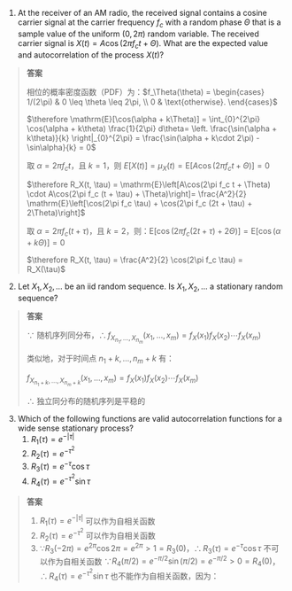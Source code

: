 1. At the receiver of an AM radio, the received signal contains a cosine
carrier signal at the carrier frequency $f_c$ with a random phase $\Theta$ that is a
sample value of the uniform $(0, 2\pi)$ random variable. The received carrier
signal is $X(t) = A\cos(2\pi f_c t + \Theta)$.
What are the expected value and autocorrelation of the process $X(t)$?
> **答案**
>
> 相位的概率密度函数（PDF）为：$f_\Theta(\theta) = \begin{cases} 
1/(2\pi) & 0 \leq \theta \leq 2\pi, \\
0 & \text{otherwise}.
\end{cases}$
> 
> $\therefore \mathrm{E}[\cos(\alpha + k\Theta)] = \int_{0}^{2\pi} \cos(\alpha + k\theta) \frac{1}{2\pi} d\theta= \left. \frac{\sin(\alpha + k\theta)}{k} \right|_{0}^{2\pi} = \frac{\sin(\alpha + k\cdot 2\pi) - \sin\alpha}{k} = 0$
> 
> 取 $\alpha = 2\pi f_c t$，且 $k = 1$，则 $E[X(t)]=\mu_X(t) = \mathrm{E}\left[A\cos(2\pi f_c t + \Theta)\right] = 0$
> 
> $\therefore R_X(t, \tau) = \mathrm{E}\left[A\cos(2\pi f_c t + \Theta) \cdot A\cos(2\pi f_c (t + \tau) + \Theta)\right]= \frac{A^2}{2} \mathrm{E}\left[\cos(2\pi f_c \tau) + \cos(2\pi f_c (2t + \tau) + 2\Theta)\right]$
>
> 取 $\alpha = 2\pi f_c (t + \tau)$，且 $k = 2$，则：$\mathrm{E}\left[\cos(2\pi f_c (2t + \tau) + 2\Theta)\right] = \mathrm{E}\left[\cos(\alpha + k\Theta)\right] = 0$
> 
> $\therefore R_X(t, \tau) = \frac{A^2}{2} \cos(2\pi f_c \tau) = R_X(\tau)$

2. Let $X_1, X_2, \ldots$ be an iid random sequence. Is $X_1, X_2, \ldots$ a stationary random sequence?
> **答案**
>
> $\because$ 随机序列同分布，$\therefore f_{X_{n_1},\ldots,X_{n_m}}(x_1,\ldots,x_m) = f_X(x_1)f_X(x_2)\cdots f_X(x_m)$
>
> 类似地，对于时间点 $n_1 + k,\ldots,n_m + k$ 有：
> 
> $f_{X_{n_1 + k},\ldots,X_{n_m + k}}(x_1,\ldots,x_m) = f_X(x_1)f_X(x_2)\cdots f_X(x_m)$
>
> $\therefore$ 独立同分布的随机序列是平稳的

3. Which of the following functions are valid autocorrelation functions for a wide sense stationary process?
   1. $R_1(\tau) = e^{-|\tau|}$
   2. $R_2(\tau) = e^{-\tau^2}$
   3. $R_3(\tau) = e^{-\tau} \cos\tau$
   4. $R_4(\tau) = e^{-\tau^2} \sin\tau$
> **答案**
>
> 1. $R_1(\tau) = e^{-|\tau|}$ 可以作为自相关函数  
> 2. $R_2(\tau) = e^{-\tau^2}$ 可以作为自相关函数
> 3. $\because R_3(-2\pi) = e^{2\pi} \cos2\pi = e^{2\pi} > 1 = R_3(0)$，$\therefore R_3(\tau) = e^{-\tau} \cos\tau$ 不可以作为自相关函数 
> $\because R_4(\pi/2) = e^{-\pi/2} \sin(\pi/2) = e^{-\pi/2} > 0 = R_4(0)$，$\therefore R_4(\tau) = e^{-\tau^2} \sin\tau$ 也不能作为自相关函数，因为：  